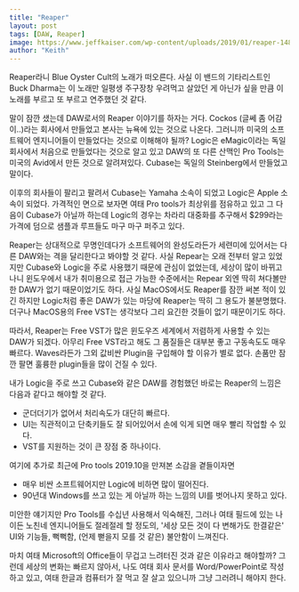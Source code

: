 ```yaml
---
title: "Reaper"
layout: post
tags: [DAW, Reaper]
image: https://www.jeffkaiser.com/wp-content/uploads/2019/01/reaper-1484x796.png
author: "Keith"
---
```


Reaper라니 Blue Oyster Cult의 노래가 떠오른다. 사실 이 밴드의 기타리스트인 Buck Dharma는 이 노래만 일평생 주구장창 우려먹고 살았던 게 아닌가 싶을 만큼 이 노래를 부르고 또 부르고 연주했던 것 같다.

말이 잠깐 샜는데 DAW로서의 Reaper 이야기를 하자는 거다. Cockos (글쎄 좀 어감이..)라는 회사에서 만들었고 본사는 뉴욕에 있는 것으로 나온다. 그러니까 미국의 소프트웨어 엔지니어들이 만들었다는 것으로 이해해야 될까? Logic은 eMagic이라는 독일 회사에서 처음으로 만들었다는 것으로 알고 있고 DAW의 또 다른 산맥인 Pro Tools는 미국의 Avid에서 만든 것으로 알려져있다. Cubase는 독일의 Steinberg에서 만들었고 말이다. 

이후의 회사들이 팔리고 팔려서 Cubase는 Yamaha 소속이 되었고 Logic은 Apple 소속이 되었다. 가격적인 면으로 보자면 여태 Pro tools가 최상위를 점유하고 있고 그 다음이 Cubase가 아닐까 하는데 Logic의 경우는 차라리 대중화를 추구해서 $299라는 가격에 덤으로 샘플과 루프들도 마구 마구 퍼주고 있다. 

Reaper는 상대적으로 무명인데다가 소프트웨어의 완성도라든가 세련미에 있어서는 다른 DAW와는 격을 달리한다고 봐야할 것 같다. 사실 Repear는 오래 전부터 알고 있었지만 Cubase와 Logic을 주로 사용했기 때문에 관심이 없었는데, 세상이 많이 바뀌고 나니 윈도우에서 내가 취미용으로 접근 가능한 수준에서는 Repear 외엔 딱히 쳐다볼만한 DAW가 없기 때문이었기도 하다. 사실 MacOS에서도 Reaper를 잠깐 써본 적이 있긴 하지만 Logic처럼 좋은 DAW가 있는 마당에 Reaper는 딱히 그 용도가 불분명했다. 더구나 MacOS용의 Free VST는 생각보다 그리 요긴한 것들이 없기 때문이기도 하다.

따라서, Reaper는 Free VST가 많은 윈도우즈 세계에서 저렴하게 사용할 수 있는 DAW가 되겠다. 아무리 Free VST라고 해도 그 품질들은 대부분 좋고 구동속도도 매우 빠르다. Waves라든가 그외 값비싼 Plugin을 구입해야 할 이유가 별로 없다. 손품만 잠깐 팔면 훌륭한 plugin들을 많이 건질 수 있다. 

내가 Logic을 주로 쓰고 Cubase와 같은 DAW를 경험했던 바로는 Reaper의 느낌은 다음과 같다고 해야할 것 같다.

- 군더더기가 없어서 처리속도가 대단히 빠르다.
- UI는 직관적이고 단축키들도 잘 되어있어서 손에 익게 되면 매우 빨리 작업할 수 있다.
- VST를 지원하는 것이 큰 장점 중 하나이다. 

여기에 추가로 최근에 Pro tools 2019.10을 만져본 소감을 곁들이자면

- 매우 비싼 소프트웨어지만 Logic에 비하면 많이 떨어진다.
- 90년대 Windows를 쓰고 있는 게 아닐까 하는 느낌의 UI를 벗어나지 못하고 있다.

미안한 얘기지만 Pro Tools를 수십년 사용해서 익숙해진, 그러나 여태 필드에 있는 나이든 노친네 엔지니어들도 절레절레 할 정도의, '세상 모든 것이 다 변해가도 한결같은' UI와 기능들, 뻑뻑함, (언제 뻗을지 모를 것 같은) 불안함이 느껴진다. 

마치 여태 Microsoft의 Office들이 무겁고 느려터진 것과 같은 이유라고 해야할까? 그런데 세상의 변화는 빠르지 않아서, 나도 여태 회사 문서를 Word/PowerPoint로 작성하고 있고, 여태 한글과 컴퓨터가 잘 먹고 잘 살고 있으니까 그냥 그러려니 해야지 한다. 